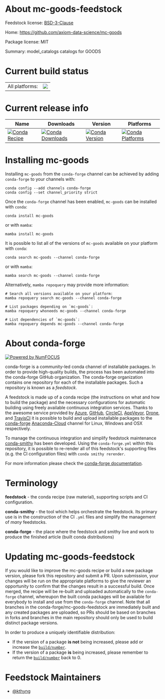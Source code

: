About mc-goods-feedstock
========================

Feedstock license: [BSD-3-Clause](https://github.com/conda-forge/mc-goods-feedstock/blob/main/LICENSE.txt)

Home: https://github.com/axiom-data-science/mc-goods

Package license: MIT

Summary: model_catalogs catalogs for GOODS

Current build status
====================


<table><tr><td>All platforms:</td>
    <td>
      <a href="https://dev.azure.com/conda-forge/feedstock-builds/_build/latest?definitionId=18663&branchName=main">
        <img src="https://dev.azure.com/conda-forge/feedstock-builds/_apis/build/status/mc-goods-feedstock?branchName=main">
      </a>
    </td>
  </tr>
</table>

Current release info
====================

| Name | Downloads | Version | Platforms |
| --- | --- | --- | --- |
| [![Conda Recipe](https://img.shields.io/badge/recipe-mc--goods-green.svg)](https://anaconda.org/conda-forge/mc-goods) | [![Conda Downloads](https://img.shields.io/conda/dn/conda-forge/mc-goods.svg)](https://anaconda.org/conda-forge/mc-goods) | [![Conda Version](https://img.shields.io/conda/vn/conda-forge/mc-goods.svg)](https://anaconda.org/conda-forge/mc-goods) | [![Conda Platforms](https://img.shields.io/conda/pn/conda-forge/mc-goods.svg)](https://anaconda.org/conda-forge/mc-goods) |

Installing mc-goods
===================

Installing `mc-goods` from the `conda-forge` channel can be achieved by adding `conda-forge` to your channels with:

```
conda config --add channels conda-forge
conda config --set channel_priority strict
```

Once the `conda-forge` channel has been enabled, `mc-goods` can be installed with `conda`:

```
conda install mc-goods
```

or with `mamba`:

```
mamba install mc-goods
```

It is possible to list all of the versions of `mc-goods` available on your platform with `conda`:

```
conda search mc-goods --channel conda-forge
```

or with `mamba`:

```
mamba search mc-goods --channel conda-forge
```

Alternatively, `mamba repoquery` may provide more information:

```
# Search all versions available on your platform:
mamba repoquery search mc-goods --channel conda-forge

# List packages depending on `mc-goods`:
mamba repoquery whoneeds mc-goods --channel conda-forge

# List dependencies of `mc-goods`:
mamba repoquery depends mc-goods --channel conda-forge
```


About conda-forge
=================

[![Powered by
NumFOCUS](https://img.shields.io/badge/powered%20by-NumFOCUS-orange.svg?style=flat&colorA=E1523D&colorB=007D8A)](https://numfocus.org)

conda-forge is a community-led conda channel of installable packages.
In order to provide high-quality builds, the process has been automated into the
conda-forge GitHub organization. The conda-forge organization contains one repository
for each of the installable packages. Such a repository is known as a *feedstock*.

A feedstock is made up of a conda recipe (the instructions on what and how to build
the package) and the necessary configurations for automatic building using freely
available continuous integration services. Thanks to the awesome service provided by
[Azure](https://azure.microsoft.com/en-us/services/devops/), [GitHub](https://github.com/),
[CircleCI](https://circleci.com/), [AppVeyor](https://www.appveyor.com/),
[Drone](https://cloud.drone.io/welcome), and [TravisCI](https://travis-ci.com/)
it is possible to build and upload installable packages to the
[conda-forge](https://anaconda.org/conda-forge) [Anaconda-Cloud](https://anaconda.org/)
channel for Linux, Windows and OSX respectively.

To manage the continuous integration and simplify feedstock maintenance
[conda-smithy](https://github.com/conda-forge/conda-smithy) has been developed.
Using the ``conda-forge.yml`` within this repository, it is possible to re-render all of
this feedstock's supporting files (e.g. the CI configuration files) with ``conda smithy rerender``.

For more information please check the [conda-forge documentation](https://conda-forge.org/docs/).

Terminology
===========

**feedstock** - the conda recipe (raw material), supporting scripts and CI configuration.

**conda-smithy** - the tool which helps orchestrate the feedstock.
                   Its primary use is in the construction of the CI ``.yml`` files
                   and simplify the management of *many* feedstocks.

**conda-forge** - the place where the feedstock and smithy live and work to
                  produce the finished article (built conda distributions)


Updating mc-goods-feedstock
===========================

If you would like to improve the mc-goods recipe or build a new
package version, please fork this repository and submit a PR. Upon submission,
your changes will be run on the appropriate platforms to give the reviewer an
opportunity to confirm that the changes result in a successful build. Once
merged, the recipe will be re-built and uploaded automatically to the
`conda-forge` channel, whereupon the built conda packages will be available for
everybody to install and use from the `conda-forge` channel.
Note that all branches in the conda-forge/mc-goods-feedstock are
immediately built and any created packages are uploaded, so PRs should be based
on branches in forks and branches in the main repository should only be used to
build distinct package versions.

In order to produce a uniquely identifiable distribution:
 * If the version of a package **is not** being increased, please add or increase
   the [``build/number``](https://docs.conda.io/projects/conda-build/en/latest/resources/define-metadata.html#build-number-and-string).
 * If the version of a package **is** being increased, please remember to return
   the [``build/number``](https://docs.conda.io/projects/conda-build/en/latest/resources/define-metadata.html#build-number-and-string)
   back to 0.

Feedstock Maintainers
=====================

* [@kthyng](https://github.com/kthyng/)

